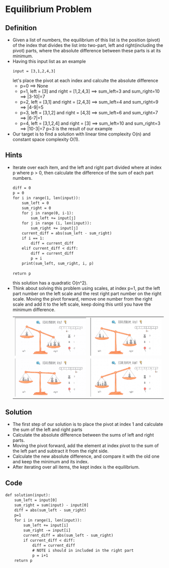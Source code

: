 # Equilibrium Problem

## Definition
- Given a list of numbers, the equilibrium of this list is the position (pivot) of the index that divides the list into two-part, left and right(including the pivot) parts, where the absolute difference between these parts is at its minimum.
- Having this input list as an example
    ```
    input = [3,1,2,4,3]
    ```
  let's place the pivot at each index and calculte the absolute difference
    - p=0 ==> None
    - p=1, left = [3] and right = [1,2,4,3] ==> sum_left=3 and sum_right=10 ==> |3-10|=7
    - p=2, left = [3,1] and right = [2,4,3] ==> sum_left=4 and sum_right=9 ==> |4-9|=5
    - p=3, left = [3,1,2] and right = [4,3] ==> sum_left=6 and sum_right=7 ==> |6-7|=1
    - p=4, left = [3,1,2,4] and right = [3] ==> sum_left=10 and sum_right=3 ==> |10-3|=7
  p=3 is the result of our example
- Our target is to find a solution with linear time complexity O(n) and constant space complexity O(1).

## Hints
- Iterate over each item, and the left and right part divided where at index p where p > 0, then calculate the difference of the sum of each part numbers.
    ```
    diff = 0
    p = 0
    for i in range(1, len(input)):
        sum_left = 0
        sum_right = 0
        for j in range(0, i-1):
            sum_left += input[j]
        for j in range (i, len(input)):
            sum_right += input[j]
        current_diff = abs(sum_left - sum_right)
        if i == 1:
            diff = current_diff
        elif current_diff < diff:
            diff = current_diff
            p = i
        print(sum_left, sum_right, i, p)
        
    return p
    ```
    this solution has a quadratic O(n^2).
- Think about solving this problem using scales, at index p=1, put the left part number on the left scale and the rest right part number on the right scale.
  Moving the pivot forward, remove one number from the right scale and add it to the left scale, keep doing this until you have the minimum difference.
  <table>
    <tr>
        <td><img src="./img/equilibrium-1.png" width="400" alt="1"/></td>
        <td><img src="./img/equilibrium-2.png" width="400" alt="2"/></td>
    </tr>
    <tr>
        <td><img src="./img/equilibrium-3.png" width="400" alt="3"/></td>
        <td><img src="./img/equilibrium-4.png" width="400" alt="4"/></td>
    </tr>
  </table>
  

## Solution
- The first step of our solution is to place the pivot at index 1 and calculate the sum of the left and right parts
- Calculate the absolute difference between the sums of left and right parts.
- Moving the pivot forward, add the element at index pivot to the sum of the left part and subtract it from the right side.
- Calculate the new absolute difference, and compare it with the old one and keep the minimum and its index.
- After iterating over all items, the kept index is the equilibrium.

## Code
    def solution(input):
        sum_left = input[0]
        sum_right = sum(input) - input[0]
        diff = abs(sum_left - sum_right)
        p=1
        for i in range(1, len(input)):
            sum_left += input[i]
            sum_right -= input[i]
            current_diff = abs(sum_left - sum_right)
            if current_diff < diff:
                diff = current_diff
                # NOTE i should in included in the right part
                p = i+1
        return p